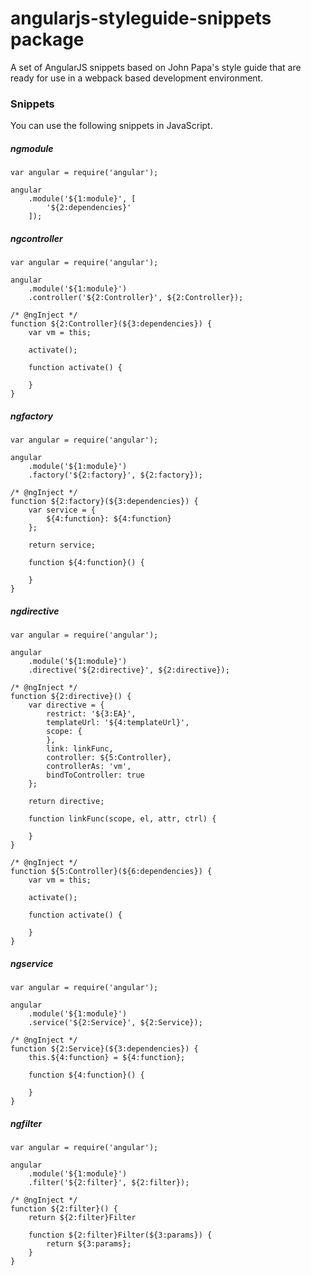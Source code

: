 # angularjs-styleguide-snippets package

A set of AngularJS snippets based on John Papa's style guide that are ready for use in a webpack based development environment.

### Snippets

You can use the following snippets in JavaScript.

##### ngmodule
```
var angular = require('angular');

angular
    .module('${1:module}', [
        '${2:dependencies}'
    ]);
```

##### ngcontroller
```
var angular = require('angular');

angular
    .module('${1:module}')
    .controller('${2:Controller}', ${2:Controller});

/* @ngInject */
function ${2:Controller}(${3:dependencies}) {
    var vm = this;

    activate();

    function activate() {

    }
}
```

##### ngfactory
```
var angular = require('angular');

angular
    .module('${1:module}')
    .factory('${2:factory}', ${2:factory});

/* @ngInject */
function ${2:factory}(${3:dependencies}) {
    var service = {
        ${4:function}: ${4:function}
    };

    return service;

    function ${4:function}() {

    }
}
```

##### ngdirective
```
var angular = require('angular');

angular
    .module('${1:module}')
    .directive('${2:directive}', ${2:directive});

/* @ngInject */
function ${2:directive}() {
    var directive = {
        restrict: '${3:EA}',
        templateUrl: '${4:templateUrl}',
        scope: {
        },
        link: linkFunc,
        controller: ${5:Controller},
        controllerAs: 'vm',
        bindToController: true
    };

    return directive;

    function linkFunc(scope, el, attr, ctrl) {

    }
}

/* @ngInject */
function ${5:Controller}(${6:dependencies}) {
    var vm = this;

    activate();

    function activate() {

    }
}
```

##### ngservice
```
var angular = require('angular');

angular
    .module('${1:module}')
    .service('${2:Service}', ${2:Service});

/* @ngInject */
function ${2:Service}(${3:dependencies}) {
    this.${4:function} = ${4:function};

    function ${4:function}() {

    }
}
```

##### ngfilter
```
var angular = require('angular');

angular
    .module('${1:module}')
    .filter('${2:filter}', ${2:filter});

/* @ngInject */
function ${2:filter}() {
    return ${2:filter}Filter

    function ${2:filter}Filter(${3:params}) {
        return ${3:params};
    }
}
```
